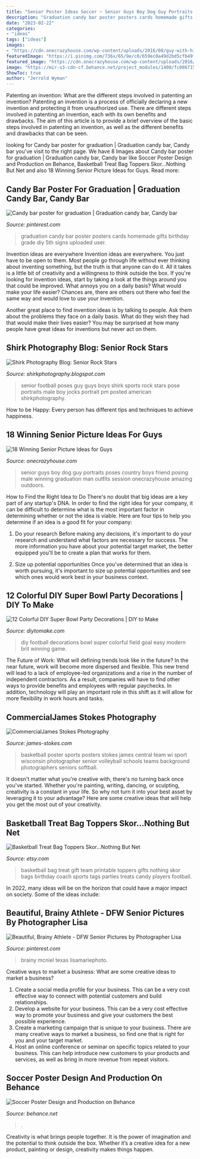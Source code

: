 ```yaml
---
title: "Senior Poster Ideas Soccer ~ Senior Guys Boy Dog Guy Portraits Poses Country Boys Friend Posing Male Winning Graduation Man Outfits Session Onecrazyhouse Amazing Outdoors"
description: "Graduation candy bar poster posters cards homemade gifts birthday grade diy 5th signs uploaded user"
date: "2023-02-22"
categories:
- "ideas"
tags: ["ideas"]
images:
- "https://cdn.onecrazyhouse.com/wp-content/uploads/2016/08/guy-with-his-dog.jpg"
featuredImage: "https://i.pinimg.com/736x/65/9e/c0/659ec0a49d2bd5cfb49fbb86e7c79d30--candy-bar-posters-graduation-ideas.jpg"
featured_image: "https://cdn.onecrazyhouse.com/wp-content/uploads/2016/08/guy-with-his-dog.jpg"
image: "https://mir-s3-cdn-cf.behance.net/project_modules/1400/fc086715014573.5628bec1ce6ca.jpg"
ShowToc: true
author: "Jerrold Wyman"
---
```



Patenting an invention: What are the different steps involved in patenting an invention?
Patenting an invention is a process of officially declaring a new invention and protecting it from unauthorized use. There are different steps involved in patenting an invention, each with its own benefits and drawbacks. The aim of this article is to provide a brief overview of the basic steps involved in patenting an invention, as well as the different benefits and drawbacks that can be seen.

	

		
looking for Candy bar poster for graduation | Graduation candy bar, Candy bar you've visit to the right page. We have 8 Images about Candy bar poster for graduation | Graduation candy bar, Candy bar like Soccer Poster Design and Production on Behance, Basketball Treat Bag Toppers Skor...Nothing But Net and also 18 Winning Senior Picture Ideas for Guys. Read more:
		
    
## Candy Bar Poster For Graduation | Graduation Candy Bar, Candy Bar

<img loading=lazy src="https://i.pinimg.com/736x/65/9e/c0/659ec0a49d2bd5cfb49fbb86e7c79d30--candy-bar-posters-graduation-ideas.jpg" onerror="this.onerror=null;this.src='https://tse1.mm.bing.net/th?id=OIP.xGYp7Az5fIwtXJxPdbslRAHaJ3&amp;pid=15.1';" alt="Candy bar poster for graduation | Graduation candy bar, Candy bar">

_Source: pinterest.com_

>graduation candy bar poster posters cards homemade gifts birthday grade diy 5th signs uploaded user. 

	

Invention ideas are everywhere
Invention ideas are everywhere. You just have to be open to them. Most people go through life without ever thinking about inventing something, but the truth is that anyone can do it. All it takes is a little bit of creativity and a willingness to think outside the box.
If you're looking for invention ideas, start by taking a look at the things around you that could be improved. What annoys you on a daily basis? What would make your life easier? Chances are, there are others out there who feel the same way and would love to use your invention.

Another great place to find invention ideas is by talking to people. Ask them about the problems they face on a daily basis. What do they wish they had that would make their lives easier? You may be surprised at how many people have great ideas for inventions but never act on them.

    
## Shirk Photography Blog: Senior Rock Stars

<img loading=lazy src="http://3.bp.blogspot.com/-iUwwxseiqh4/UBLP3JcDkKI/AAAAAAAABY8/Bv0mNX25c74/s1600/senior+guy+football+composite.jpg" onerror="this.onerror=null;this.src='https://tse3.mm.bing.net/th?id=OIP.fIbDQOgiLxOVBo3URe0XvwHaE7&amp;pid=15.1';" alt="Shirk Photography Blog: Senior Rock Stars">

_Source: shirkphotography.blogspot.com_

>senior football poses guy guys boys shirk sports rock stars pose portraits male boy jocks portrait pm posted american shirkphotography. 

	

How to be Happy: Every person has different tips and techniques to achieve happiness.
 

    
## 18 Winning Senior Picture Ideas For Guys

<img loading=lazy src="https://cdn.onecrazyhouse.com/wp-content/uploads/2016/08/guy-with-his-dog.jpg" onerror="this.onerror=null;this.src='https://tse4.mm.bing.net/th?id=OIP.JiOrXJQ4mHNNXhEjqbfRywHaKW&amp;pid=15.1';" alt="18 Winning Senior Picture Ideas for Guys">

_Source: onecrazyhouse.com_

>senior guys boy dog guy portraits poses country boys friend posing male winning graduation man outfits session onecrazyhouse amazing outdoors. 

	

How to Find the Right Idea to Do
There's no doubt that big ideas are a key part of any startup's DNA. In order to find the right idea for your company, it can be difficult to determine what is the most important factor in determining whether or not the idea is viable. Here are four tips to help you determine if an idea is a good fit for your company:
1. Do your research
 Before making any decisions, it's important to do your research and understand what factors are necessary for success. The more information you have about your potential target market, the better equipped you'll be to create a plan that works for them.

2. Size up potential opportunities
Once you've determined that an idea is worth pursuing, it's important to size up potential opportunities and see which ones would work best in your business context.

    
## 12 Colorful DIY Super Bowl Party Decorations | DIY To Make

<img loading=lazy src="http://www.diytomake.com/wp-content/uploads/2016/01/DIY-football-field-goal-posts-bleachers.jpg" onerror="this.onerror=null;this.src='https://tse2.mm.bing.net/th?id=OIP.5JwKjwuO9tOB3E4G8Uz02wHaKh&amp;pid=15.1';" alt="12 Colorful DIY Super Bowl Party Decorations | DIY to Make">

_Source: diytomake.com_

>diy football decorations bowl super colorful field goal easy modern brit winning game. 

	

The Future of Work: What will defining trends look like in the future?
In the near future, work will become more dispersed and flexible. This new trend will lead to a lack of employee-led organizations and a rise in the number of independent contractors. As a result, companies will have to find other ways to provide benefits and employees with regular paychecks. In addition, technology will play an important role in this shift as it will allow for more flexibility in work hours and tasks.

    
## CommercialJames Stokes Photography

<img loading=lazy src="https://www.james-stokes.com/wp-content/uploads/2013/04/girls-basketball-poster-ideas-james-stokes-photography-central-wi-high-school-sports-poster-photographer-1.jpg" onerror="this.onerror=null;this.src='https://tse2.mm.bing.net/th?id=OIP.DXXRc9OlnEvltq6OKIW5IgHaE-&amp;pid=15.1';" alt="CommercialJames Stokes Photography">

_Source: james-stokes.com_

>basketball poster sports posters stokes james central team wi sport wisconsin photographer senior volleyball schools teams background photographers seniors softball. 

	

It doesn't matter what you're creative with, there's no turning back once you've started. Whether you're painting, writing, dancing, or sculpting, creativity is a constant in your life. So why not turn it into your best asset by leveraging it to your advantage? Here are some creative ideas that will help you get the most out of your creativity.

    
## Basketball Treat Bag Toppers Skor...Nothing But Net

<img loading=lazy src="https://img0.etsystatic.com/045/2/8804724/il_570xN.720534208_982u.jpg" onerror="this.onerror=null;this.src='https://tse4.mm.bing.net/th?id=OIP.YKcd-OD99yC1JqJ1J2HsogHaGJ&amp;pid=15.1';" alt="Basketball Treat Bag Toppers Skor...Nothing But Net">

_Source: etsy.com_

>basketball bag treat gift team printable toppers gifts nothing skor bags birthday coach sports tags parties treats candy players football. 

	

In 2022, many ideas will be on the horizon that could have a major impact on society. Some of the ideas include: 

    
## Beautiful, Brainy Athlete - DFW Senior Pictures By Photographer Lisa

<img loading=lazy src="https://i.pinimg.com/originals/7b/a8/93/7ba89361692dd6158e365adbf1d318ab.jpg" onerror="this.onerror=null;this.src='https://tse4.mm.bing.net/th?id=OIP.IdP2OOjSDoP1KbH4q4uuRQHaLE&amp;pid=15.1';" alt="Beautiful, Brainy Athlete - DFW Senior Pictures by Photographer Lisa">

_Source: pinterest.com_

>brainy mcniel texas lisamariephoto. 

	

Creative ways to market a business: What are some creative ideas to market a business?
1. Create a social media profile for your business. This can be a very cost effective way to connect with potential customers and build relationships.
2. Develop a website for your business. This can be a very cost effective way to promote your business and give your customers the best possible experience.
3. Create a marketing campaign that is unique to your business. There are many creative ways to market a business, so find one that is right for you and your target market.
4. Host an online conference or seminar on specific topics related to your business. This can help introduce new customers to your products and services, as well as bring in more revenue from repeat visitors.

    
## Soccer Poster Design And Production On Behance

<img loading=lazy src="https://mir-s3-cdn-cf.behance.net/project_modules/1400/fc086715014573.5628bec1ce6ca.jpg" onerror="this.onerror=null;this.src='https://tse2.mm.bing.net/th?id=OIP.LPivK04KAkoY8Wbbm6xGbgHaLH&amp;pid=15.1';" alt="Soccer Poster Design and Production on Behance">

_Source: behance.net_

>. 

	

Creativity is what brings people together. It is the power of imagination and the potential to think outside the box. Whether it’s a creative idea for a new product, painting or design, creativity makes things happen.

